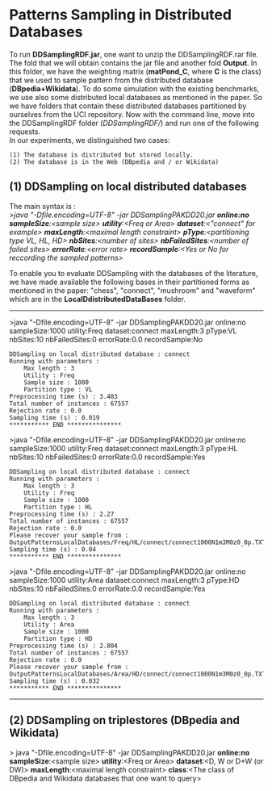 <h1>Patterns Sampling in Distributed Databases</h1>

To run <b>DDSamplingRDF.jar</b>, one want to unzip the DDSamplingRDF.rar file. The fold that we will obtain contains the jar file and another fold <b>Output</b>. In this folder, we have the weighting matrix (<b>matPond_C</b>, where <b>C</b> is the class) that we used to sample pattern from the distributed database (<b>DBpedia+Wikidata</b>). To do some simulation with the existing benchmarks, we use also some distributed local databases as mentioned in the paper.
So we have folders that contain these distributed databases partitioned by ourselves from the UCI repository.
Now with the command line, move into the DDSamplingRDF folder (<i>DDSamplingRDF/</i>) and run one of the following requests.<br> In our experiments, we distinguished two cases: 

	(1) The database is distributed but stored locally. 
	(2) The database is in the Web (DBpedia and / or Wikidata)

<h2>(1) DDSampling on local distributed databases</h2>

The main syntax is : <br>
	<i>\>java "-Dfile.encoding=UTF-8" -jar DDSamplingPAKDD20.jar <b>online:no</b> <b>sampleSize</b>:\<sample size\> <b>utility</b>:\<Freq or Area\> <b>dataset</b>:\<"connect" for example\> <b>maxLength</b>:\<maximal length constraint\> <b>pType</b>:\<partitioning type VL, HL, HD\> <b>nbSites</b>:\<number of sites\> <b>nbFailedSites</b>:\<number of failed sites\> <b>errorRate</b>:\<error rate\> <b>recordSample</b>:\<Yes or No for reccording the sampled patterns\> </i><br>


To enable you to evaluate DDSampling with the databases of the literature, we have made available the following bases in their partitioned forms as mentioned in the paper: "chess", "connect", "mushroom" and "waveform" which are in the <b> LocalDdistributedDataBases</b> folder.

	
********************************************************************************************************************************
	
\>java "-Dfile.encoding=UTF-8" -jar DDSamplingPAKDD20.jar online:no sampleSize:1000 utility:Freq dataset:connect maxLength:3 pType:VL nbSites:10 nbFailedSites:0 errorRate:0.0 recordSample:No

	DDSampling on local distributed database : connect
	Running with parameters :
		Max length : 3
		Utility : Freq
		Sample size : 1000
		Partition type : VL
	Preprocessing time (s) : 3.483
	Total number of instances : 67557
	Rejection rate : 0.0
	Sampling time (s) : 0.019
	*********** END ***************

\>java "-Dfile.encoding=UTF-8" -jar DDSamplingPAKDD20.jar online:no sampleSize:1000 utility:Freq dataset:connect maxLength:3 pType:HL nbSites:10 nbFailedSites:0 errorRate:0.0 recordSample:Yes

	DDSampling on local distributed database : connect
	Running with parameters :
		Max length : 3
		Utility : Freq
		Sample size : 1000
		Partition type : HL
	Preprocessing time (s) : 2.27
	Total number of instances : 67557
	Rejection rate : 0.0
	Please recover your sample from :
	OutputPatternsLocalDatabases/Freq/HL/connect/connect1000N1m3M0z0_0p.TXT
	Sampling time (s) : 0.04
	*********** END ***************
	

\>java "-Dfile.encoding=UTF-8" -jar DDSamplingPAKDD20.jar online:no sampleSize:1000 utility:Area dataset:connect maxLength:3 pType:HD nbSites:10 nbFailedSites:0 errorRate:0.0 recordSample:Yes

	DDSampling on local distributed database : connect
	Running with parameters :
		Max length : 3
		Utility : Area
		Sample size : 1000
		Partition type : HD
	Preprocessing time (s) : 2.804
	Total number of instances : 67557
	Rejection rate : 0.0
	Please recover your sample from :
	OutputPatternsLocalDatabases/Area/HD/connect/connect1000N1m3M0z0_0p.TXT
	Sampling time (s) : 0.032
	*********** END ***************
	
	
********************************************************************************************************************************

<h2>(2) DDSampling on triplestores (DBpedia and Wikidata)</h2>

\> java "-Dfile.encoding=UTF-8" -jar DDSamplingPAKDD20.jar  <b>online:no</b> <b>sampleSize</b>:\<sample size\> <b>utility</b>:\<Freq or Area\> <b>dataset</b>:\<D, W or D+W (or DW)\> <b>maxLength</b>:\<maximal length constraint\> <b>class</b>:\<The class of DBpedia and Wikidata databases that one want to query\>

